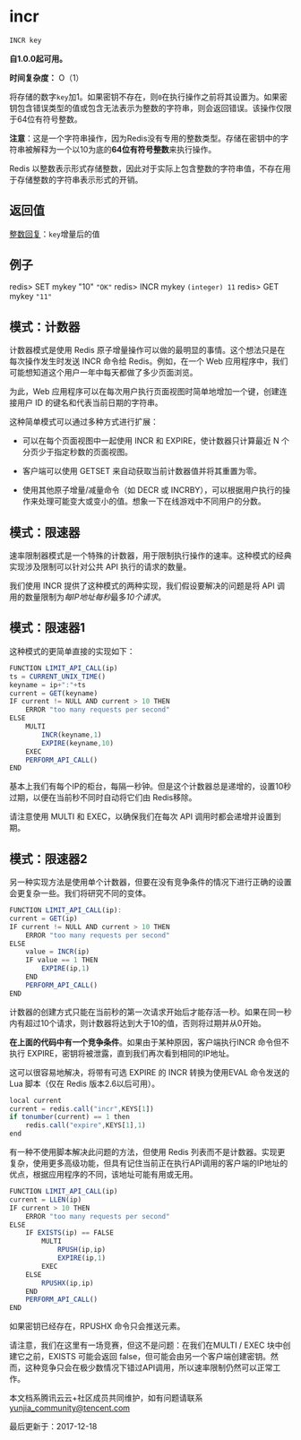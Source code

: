# incr

```javascript
INCR key
```

**自1.0.0起可用。**

**时间复杂度：** O（1）

将存储的数字`key`加1。如果密钥不存在，则`0`在执行操作之前将其设置为。如果密钥包含错误类型的值或包含无法表示为整数的字符串，则会返回错误。该操作仅限于64位有符号整数。

**注意**：这是一个字符串操作，因为Redis没有专用的整数类型。存储在密钥中的字符串被解释为一个以10为底的**64位有符号整数**来执行操作。

Redis 以整数表示形式存储整数，因此对于实际上包含整数的字符串值，不存在用于存储整数的字符串表示形式的开销。

## 返回值

[整数回复](https://redis.io/topics/protocol#integer-reply)：`key`增量后的值

## 例子

redis> SET mykey "10" `"OK"` redis> INCR mykey `(integer) 11` redis> GET mykey `"11"`

## 模式：计数器

计数器模式是使用 Redis 原子增量操作可以做的最明显的事情。这个想法只是在每次操作发生时发送 INCR 命令给 Redis。例如，在一个 Web 应用程序中，我们可能想知道这个用户一年中每天都做了多少页面浏览。

为此，Web 应用程序可以在每次用户执行页面视图时简单地增加一个键，创建连接用户 ID 的键名和代表当前日期的字符串。

这种简单模式可以通过多种方式进行扩展：

- 可以在每个页面视图中一起使用 INCR 和 EXPIRE，使计数器只计算最近 N 个分页少于指定秒数的页面视图。

- 客户端可以使用 GETSET 来自动获取当前计数器值并将其重置为零。

- 使用其他原子增量/减量命令（如 DECR 或 INCRBY），可以根据用户执行的操作来处理可能变大或变小的值。想象一下在线游戏中不同用户的分数。

## 模式：限速器

速率限制器模式是一个特殊的计数器，用于限制执行操作的速率。这种模式的经典实现涉及限制可以针对公共 API 执行的请求的数量。

我们使用 INCR 提供了这种模式的两种实现，我们假设要解决的问题是将 API 调用的数量限制为*每IP地址每秒*最多*10个请求*。

## 模式：限速器1

这种模式的更简单直接的实现如下：

```javascript
FUNCTION LIMIT_API_CALL(ip)
ts = CURRENT_UNIX_TIME()
keyname = ip+":"+ts
current = GET(keyname)
IF current != NULL AND current > 10 THEN
    ERROR "too many requests per second"
ELSE
    MULTI
        INCR(keyname,1)
        EXPIRE(keyname,10)
    EXEC
    PERFORM_API_CALL()
END
```

基本上我们有每个IP的柜台，每隔一秒钟。但是这个计数器总是递增的，设置10秒过期，以便在当前秒不同时自动将它们由 Redis移除。

请注意使用 MULTI 和 EXEC，以确保我们在每次 API 调用时都会递增并设置到期。

## 模式：限速器2

另一种实现方法是使用单个计数器，但要在没有竞争条件的情况下进行正确的设置会更复杂一些。我们将研究不同的变体。

```javascript
FUNCTION LIMIT_API_CALL(ip):
current = GET(ip)
IF current != NULL AND current > 10 THEN
    ERROR "too many requests per second"
ELSE
    value = INCR(ip)
    IF value == 1 THEN
        EXPIRE(ip,1)
    END
    PERFORM_API_CALL()
END
```

计数器的创建方式只能在当前秒的第一次请求开始后才能存活一秒。如果在同一秒内有超过10个请求，则计数器将达到大于10的值，否则将过期并从0开始。

**在上面的代码中有一个竞争条件**。如果由于某种原因，客户端执行INCR 命令但不执行 EXPIRE，密钥将被泄露，直到我们再次看到相同的IP地址。

这可以很容易地解决，将带有可选 EXPIRE 的 INCR 转换为使用EVAL 命令发送的 Lua 脚本（仅在 Redis 版本2.6以后可用）。

```javascript
local current
current = redis.call("incr",KEYS[1])
if tonumber(current) == 1 then
    redis.call("expire",KEYS[1],1)
end
```

有一种不使用脚本解决此问题的方法，但使用 Redis 列表而不是计数器。实现更复杂，使用更多高级功能，但具有记住当前正在执行API调用的客户端的IP地址的优点，根据应用程序的不同，该地址可能有用或无用。

```javascript
FUNCTION LIMIT_API_CALL(ip)
current = LLEN(ip)
IF current > 10 THEN
    ERROR "too many requests per second"
ELSE
    IF EXISTS(ip) == FALSE
        MULTI
            RPUSH(ip,ip)
            EXPIRE(ip,1)
        EXEC
    ELSE
        RPUSHX(ip,ip)
    END
    PERFORM_API_CALL()
END
```

如果密钥已经存在，RPUSHX 命令只会推送元素。

请注意，我们在这里有一场竞赛，但这不是问题：在我们在MULTI / EXEC 块中创建它之前，EXISTS 可能会返回 false，但可能会由另一个客户端创建密钥。然而，这种竞争只会在极少数情况下错过API调用，所以速率限制仍然可以正常工作。

本文档系腾讯云云+社区成员共同维护，如有问题请联系 yunjia_community@tencent.com

最后更新于：2017-12-18